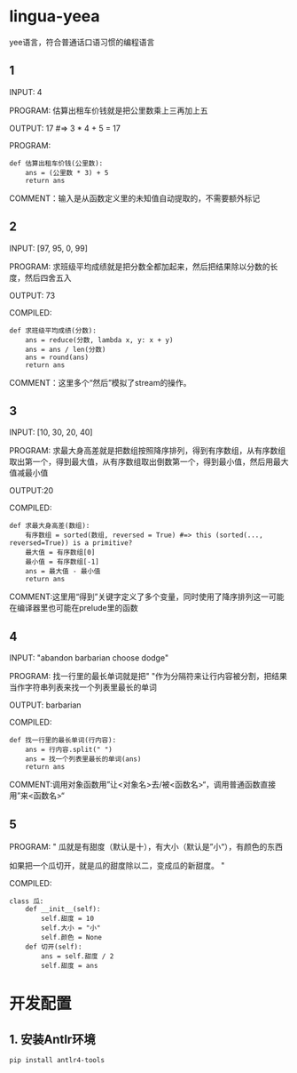 # lingua-yeea
yee语言，符合普通话口语习惯的编程语言


## 1
INPUT: 4

PROGRAM: 估算出租车价钱就是把公里数乘上三再加上五

OUTPUT: 17 #=> 3 * 4 + 5 = 17

PROGRAM:
```
def 估算出租车价钱(公里数):
	ans = (公里数 * 3) + 5
	return ans
```

COMMENT：输入是从函数定义里的未知值自动提取的，不需要额外标记

## 2
INPUT: [97, 95, 0, 99]

PROGRAM: 求班级平均成绩就是把分数全都加起来，然后把结果除以分数的长度，然后四舍五入

OUTPUT: 73

COMPILED:
```
def 求班级平均成绩(分数):
	ans = reduce(分数, lambda x, y: x + y)
	ans = ans / len(分数)
	ans = round(ans)
	return ans
```

COMMENT：这里多个“然后”模拟了stream的操作。

## 3
INPUT: [10, 30, 20, 40]

PROGRAM: 求最大身高差就是把数组按照降序排列，得到有序数组，从有序数组取出第一个，得到最大值，从有序数组取出倒数第一个，得到最小值，然后用最大值减最小值

OUTPUT:20

COMPILED:
```
def 求最大身高差(数组):
	有序数组 = sorted(数组, reversed = True) #=> this (sorted(..., reversed=True)) is a primitive?
	最大值 = 有序数组[0]
	最小值 = 有序数组[-1]
	ans = 最大值 - 最小值
	return ans
```

COMMENT:这里用“得到”关键字定义了多个变量，同时使用了降序排列这一可能在编译器里也可能在prelude里的函数

## 4
INPUT: "abandon barbarian choose dodge"

PROGRAM: 找一行里的最长单词就是把" "作为分隔符来让行内容被分割，把结果当作字符串列表来找一个列表里最长的单词

OUTPUT: barbarian

COMPILED:
```
def 找一行里的最长单词(行内容):
	ans = 行内容.split(" ")
	ans = 找一个列表里最长的单词(ans)
	return ans
```

COMMENT:调用对象函数用”让<对象名>去/被<函数名>“，调用普通函数直接用”来<函数名>“

## 5
PROGRAM: "
瓜就是有甜度（默认是十），有大小（默认是”小“），有颜色的东西

如果把一个瓜切开，就是瓜的甜度除以二，变成瓜的新甜度。
"

COMPILED:
```
class 瓜:
	def __init__(self):
		self.甜度 = 10
		self.大小 = "小"
		self.颜色 = None
	def 切开(self):
		ans = self.甜度 / 2
		self.甜度 = ans
```


# 开发配置

## 1. 安装Antlr环境
```
pip install antlr4-tools  
```